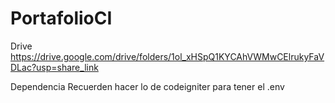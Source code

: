 # PortafolioCI

Drive
https://drive.google.com/drive/folders/1ol_xHSpQ1KYCAhVWMwCElrukyFaVDLac?usp=share_link

Dependencia
Recuerden hacer lo de codeigniter para tener el .env
